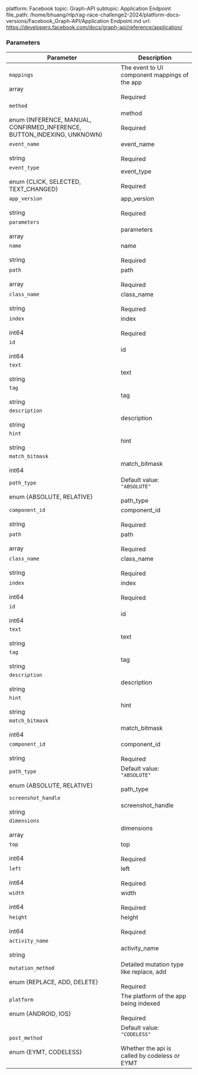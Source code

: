 platform: Facebook
topic: Graph-API
subtopic: Application Endpoint
file_path: /home/bhuang/nlp/rag-race-challenge2-2024/platform-docs-versions/Facebook_Graph-API/Application Endpoint.md
url: https://developers.facebook.com/docs/graph-api/reference/application/


### Parameters

| Parameter | Description |
| --- | --- |
| `mappings`<br><br>array<JSON object> | The event to UI component mappings of the app<br><br>Required |
| `method`<br><br>enum {INFERENCE, MANUAL, CONFIRMED\_INFERENCE, BUTTON\_INDEXING, UNKNOWN} | method<br><br>Required |
| `event_name`<br><br>string | event\_name<br><br>Required |
| `event_type`<br><br>enum {CLICK, SELECTED, TEXT\_CHANGED} | event\_type<br><br>Required |
| `app_version`<br><br>string | app\_version<br><br>Required |
| `parameters`<br><br>array<JSON object> | parameters |
| `name`<br><br>string | name<br><br>Required |
| `path`<br><br>array<JSON object> | path<br><br>Required |
| `class_name`<br><br>string | class\_name<br><br>Required |
| `index`<br><br>int64 | index<br><br>Required |
| `id`<br><br>int64 | id  |
| `text`<br><br>string | text |
| `tag`<br><br>string | tag |
| `description`<br><br>string | description |
| `hint`<br><br>string | hint |
| `match_bitmask`<br><br>int64 | match\_bitmask |
| `path_type`<br><br>enum {ABSOLUTE, RELATIVE} | Default value: `"ABSOLUTE"`<br><br>path\_type |
| `component_id`<br><br>string | component\_id<br><br>Required |
| `path`<br><br>array<JSON object> | path<br><br>Required |
| `class_name`<br><br>string | class\_name<br><br>Required |
| `index`<br><br>int64 | index<br><br>Required |
| `id`<br><br>int64 | id  |
| `text`<br><br>string | text |
| `tag`<br><br>string | tag |
| `description`<br><br>string | description |
| `hint`<br><br>string | hint |
| `match_bitmask`<br><br>int64 | match\_bitmask |
| `component_id`<br><br>string | component\_id<br><br>Required |
| `path_type`<br><br>enum {ABSOLUTE, RELATIVE} | Default value: `"ABSOLUTE"`<br><br>path\_type |
| `screenshot_handle`<br><br>string | screenshot\_handle |
| `dimensions`<br><br>array<JSON object> | dimensions |
| `top`<br><br>int64 | top<br><br>Required |
| `left`<br><br>int64 | left<br><br>Required |
| `width`<br><br>int64 | width<br><br>Required |
| `height`<br><br>int64 | height<br><br>Required |
| `activity_name`<br><br>string | activity\_name |
| `mutation_method`<br><br>enum {REPLACE, ADD, DELETE} | Detailed mutation type like replace, add<br><br>Required |
| `platform`<br><br>enum {ANDROID, IOS} | The platform of the app being indexed<br><br>Required |
| `post_method`<br><br>enum {EYMT, CODELESS} | Default value: `"CODELESS"`<br><br>Whether the api is called by codeless or EYMT |